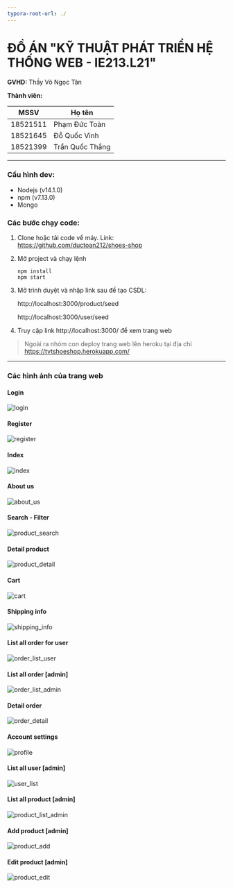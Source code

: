 ```yaml
---
typora-root-url: ./
---
```


# ĐỒ ÁN "KỸ THUẬT PHÁT TRIỂN HỆ THỐNG WEB - IE213.L21"

**GVHD:** Thầy Võ Ngọc Tân

**Thành viên:**

| MSSV     | Họ tên          |
| -------- | --------------- |
| 18521511 | Phạm Đức Toàn   |
| 18521645 | Đỗ Quốc Vinh    |
| 18521399 | Trần Quốc Thắng |

------

### **Cấu hình dev:**

- Nodejs (v14.1.0)
- npm (v7.13.0)
- Mongo

### **Các bước chạy code:**

1. Clone hoặc tải code về máy. Link: https://github.com/ductoan212/shoes-shop

2. Mở project và chạy lệnh

   ```
   npm install
   npm start
   ```

3. Mở trình duyệt và nhập link sau để tạo CSDL:

   http://localhost:3000/product/seed

   http://localhost:3000/user/seed

4. Truy cập link http://localhost:3000/ để xem trang web

> Ngoài ra nhóm con deploy trang web lên heroku tại địa chỉ https://tvtshoeshop.herokuapp.com/

------

### Các hình ảnh của trang web

#### Login

![login](/Screenshot/login.png)



#### Register

![register](/Screenshot/register.png)



#### Index

![index](/Screenshot/index.png)



#### About us

![about_us](/Screenshot/about_us.png)



#### Search - Filter

![product_search](/Screenshot/product_search.png)



#### Detail product

![product_detail](/Screenshot/product_detail.png)



#### Cart

![cart](/Screenshot/cart.png)



#### Shipping info

![shipping_info](/Screenshot/shipping_info.png)



#### List all order for user

![order_list_user](/Screenshot/order_list_user.png)



#### List all order [admin]

![order_list_admin](/Screenshot/order_list_admin.png)



#### Detail order

![order_detail](/Screenshot/order_detail.png)



#### Account settings

![profile](/Screenshot/profile.png)



#### List all user [admin]

![user_list](/Screenshot/user_list.png)



#### List all product [admin]

![product_list_admin](/Screenshot/product_list_admin.png)



#### Add product [admin]

![product_add](/Screenshot/product_add.png)



#### Edit product [admin]

![product_edit](/Screenshot/product_edit.png)
